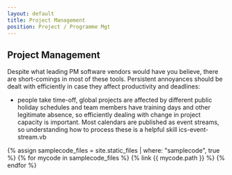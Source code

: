 ```yaml
---
layout: default
title: Project Management
position: Project / Programme Mgt
---
```


## Project Management
Despite what leading PM software vendors would have you believe, there are short-comings in most of these tools. Persistent annoyances should be dealt with efficiently in case they affect productivity and deadlines:

- people take time-off, global projects are affected by different public holiday schedules and team members have training days and other legitimate absence, so efficiently dealing with change in project capacity is important. Most calendars are published as event streams, so understanding how to process these is a helpful skill ics-event-stream.vb

{% assign samplecode_files = site.static_files | where: "samplecode", true %}
{% for mycode in samplecode_files %}
  {% link {{ mycode.path }} %}
{% endfor %}
